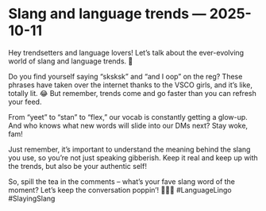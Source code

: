 # Slang and language trends — 2025-10-11

Hey trendsetters and language lovers! Let’s talk about the ever-evolving world of slang and language trends. 🌟

Do you find yourself saying “sksksk” and “and I oop” on the reg? These phrases have taken over the internet thanks to the VSCO girls, and it’s like, totally lit. 😂 But remember, trends come and go faster than you can refresh your feed.

From “yeet” to “stan” to “flex,” our vocab is constantly getting a glow-up. And who knows what new words will slide into our DMs next? Stay woke, fam!

Just remember, it’s important to understand the meaning behind the slang you use, so you’re not just speaking gibberish. Keep it real and keep up with the trends, but also be your authentic self!

So, spill the tea in the comments – what’s your fave slang word of the moment? Let’s keep the conversation poppin’! 🌈✨💬 #LanguageLingo #SlayingSlang